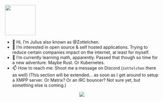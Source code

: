 <img src="https://media4.giphy.com/media/fLyd6CqqvNtdu1yCQA/giphy.gif" height=100px>



- 👋 Hi, I’m Julius also known as @Zottelchen.
- 👀 I’m interested in open source & self hosted applications. Trying to reduce certain companies impact on the internet, at least for myself.
- 🌱 I’m currently learning math, apparently. Passed that though so time for a new adventure. Maybe Rust. Or Kubernetes.
- 📫 How to reach me: Shoot me a message on Discord (`zottelchen` there as well) (This section will be extended... as soon as I get around to setup a XMPP server. Or Matrix? Or an IRC bouncer? Not sure yet, but something else is coming.)


<p align="center"> <img src="https://github-readme-stats.vercel.app/api?username=Zottelchen&count_private=true&show_icons=true&hide_border=true&theme=tokyonight" /></p>

